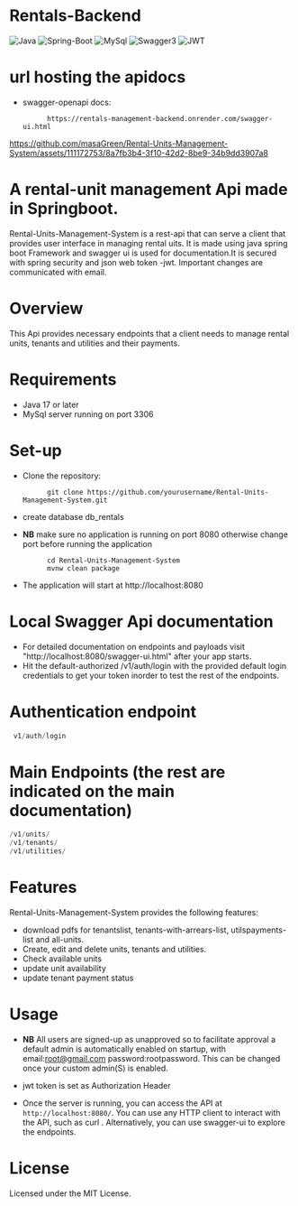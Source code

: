 # Rentals-Backend
![Java](https://img.shields.io/badge/Java-FEB95F?style=for-the-badge&logo=java&logoColor=white)
![Spring-Boot](https://img.shields.io/badge/SpringBoot-81FF5E?style=for-the-badge&logo=spring&logoColor=white)
![MySql](https://img.shields.io/badge/MySQL-1E7AB8?style=for-the-badge&logo=mysql&logoColor=white)
![Swagger3](https://img.shields.io/badge/Swagger3-84E713?style=for-the-badge&logo=swagger&logoColor=white)
![JWT](https://img.shields.io/badge/JWT-ef233c?style=for-the-badge&logo=jwt.io&logoColor=white)

# url hosting the apidocs

- swagger-openapi docs:
 
         

            https://rentals-management-backend.onrender.com/swagger-ui.html


https://github.com/masaGreen/Rental-Units-Management-System/assets/111172753/8a7fb3b4-3f10-42d2-8be9-34b9dd3907a8

# A rental-unit management Api made in Springboot.
Rental-Units-Management-System is a rest-api that can serve a client that provides user interface in managing rental uits.
It is made using java spring boot Framework and swagger ui is used for documentation.It is secured with spring security and json web token -jwt. Important changes are communicated with email.

 
# Overview

This Api provides necessary endpoints that a client needs to manage rental units, tenants and utilities and their payments.

# Requirements

- Java 17 or later
- MySql server running on port 3306

# Set-up

- Clone the repository:
 
         

            git clone https://github.com/yourusername/Rental-Units-Management-System.git

            
- create database db_rentals
- **NB** make sure no application is running on port 8080 otherwise change port before running the application
            

            cd Rental-Units-Management-System
            mvnw clean package

            
- The application will start at http://localhost:8080
# Local Swagger Api documentation 
- For detailed documentation on endpoints and payloads visit "http://localhost:8080/swagger-ui.html" after your app starts.
- Hit the default-authorized /v1/auth/login with the provided default login credentials to get your token inorder to test the rest of the endpoints.
  
# Authentication endpoint
```sql
 v1/auth/login
  ```
# Main Endpoints (the rest are indicated on the main documentation)
```sql
/v1/units/
/v1/tenants/
/v1/utilities/
 ```
# Features
Rental-Units-Management-System provides the following features:

* download pdfs for  tenantslist, tenants-with-arrears-list, utilspayments-list and all-units.
* Create, edit and delete units, tenants and utilities.
* Check available units
* update unit availability
* update tenant payment status


# Usage
- **NB** All users are signed-up as unapproved so to facilitate approval a default admin is automatically enabled on startup,
with email:root@gmail.com password:rootpassword. This can be changed once your custom admin(S) is enabled.

- jwt token is set as Authorization Header

- Once the server is running, you can access the API at `http://localhost:8080/`. You can use any HTTP client to interact with the API, such as curl . Alternatively, you can use swagger-ui to explore the endpoints.


# License
 Licensed under the MIT License.
